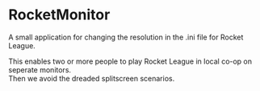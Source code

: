 # RocketMonitor

A small application for changing the resolution in the .ini file for Rocket League.

This enables two or more people to play Rocket League in local co-op on seperate monitors.  
Then we avoid the dreaded splitscreen scenarios.
